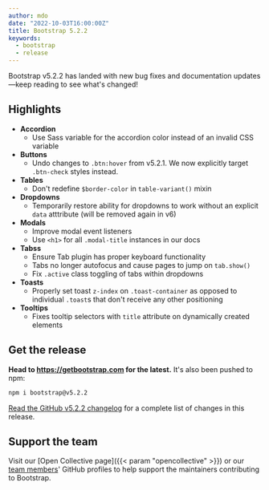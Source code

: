 ```yaml
---
author: mdo
date: "2022-10-03T16:00:00Z"
title: Bootstrap 5.2.2
keywords:
  - bootstrap
  - release
---
```


Bootstrap v5.2.2 has landed with new bug fixes and documentation updates—keep reading to see what's changed!

## Highlights

- **Accordion**
  - Use Sass variable for the accordion color instead of an invalid CSS variable
- **Buttons**
  - Undo changes to `.btn:hover` from v5.2.1. We now explicitly target `.btn-check` styles instead.
- **Tables**
  - Don't redefine `$border-color` in `table-variant()` mixin
- **Dropdowns**
  - Temporarily restore ability for dropdowns to work without an explicit `data` atttribute (will be removed again in v6)
- **Modals**
  - Improve modal event listeners
  - Use `<h1>` for all `.modal-title` instances in our docs
- **Tabss**
  - Ensure Tab plugin has proper keyboard functionality
  - Tabs no longer autofocus and cause pages to jump on `tab.show()`
  - Fix `.active` class toggling of tabs within dropdowns
- **Toasts**
  - Properly set toast `z-index` on `.toast-container` as opposed to individual `.toast`s that don't receive any other positioning
- **Tooltips**
  - Fixes tooltip selectors with `title` attribute on dynamically created elements

## Get the release

**Head to <https://getbootstrap.com> for the latest.** It's also been pushed to npm:

```sh
npm i bootstrap@v5.2.2
```

[Read the GitHub v5.2.2 changelog](https://github.com/twbs/bootstrap/releases/tag/v5.2.2) for a complete list of changes in this release.

## Support the team

Visit our [Open Collective page]({{< param "opencollective" >}}) or our [team members](https://github.com/orgs/twbs/people)' GitHub profiles to help support the maintainers contributing to Bootstrap.
